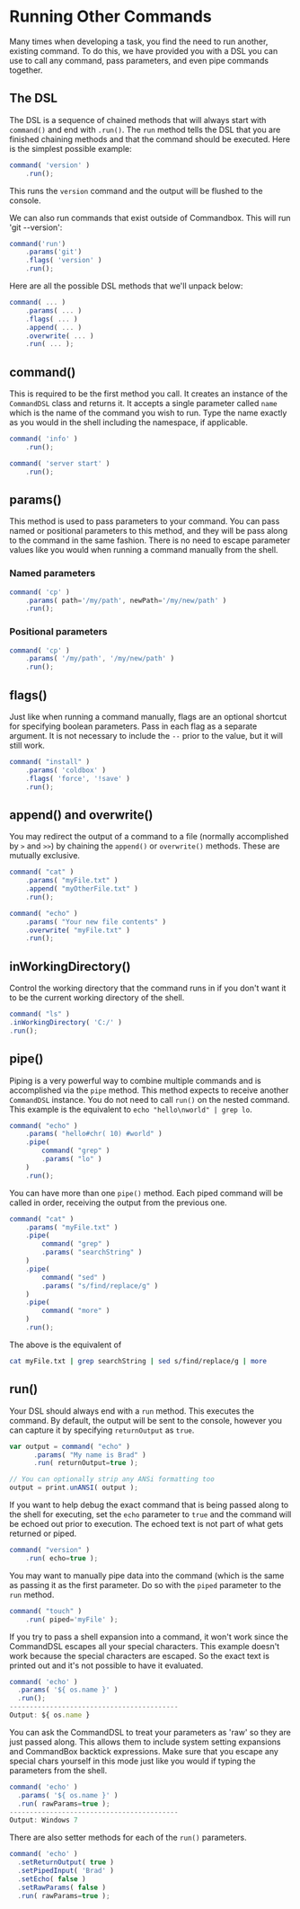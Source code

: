 # Running Other Commands

Many times when developing a task, you find the need to run another, existing command. To do this, we have provided you with a DSL you can use to call any command, pass parameters, and even pipe commands together.

## The DSL

The DSL is a sequence of chained methods that will always start with `command()` and end with `.run()`. The `run` method tells the DSL that you are finished chaining methods and that the command should be executed. Here is the simplest possible example:

```javascript
command( 'version' )
    .run();
```

This runs the `version` command and the output will be flushed to the console.

We can also run commands that exist outside of Commandbox. This will run 'git --version':

```javascript
command('run')
	.params('git')
	.flags( 'version' )
	.run();
```

Here are all the possible DSL methods that we'll unpack below:

```javascript
command( ... )
    .params( ... )
    .flags( ... )
    .append( ... )
    .overwrite( ... )
    .run( ... );
```

## command\(\)

This is required to be the first method you call. It creates an instance of the `CommandDSL` class and returns it. It accepts a single parameter called `name` which is the name of the command you wish to run. Type the name exactly as you would in the shell including the namespace, if applicable.

```javascript
command( 'info' )
    .run();

command( 'server start' )
    .run();
```

## params\(\)

This method is used to pass parameters to your command. You can pass named or positional parameters to this method, and they will be pass along to the command in the same fashion. There is no need to escape parameter values like you would when running a command manually from the shell.

### Named parameters

```javascript
command( 'cp' )
    .params( path='/my/path', newPath='/my/new/path' )
    .run();
```

### Positional parameters

```javascript
command( 'cp' )
    .params( '/my/path', '/my/new/path' )
    .run();
```

## flags\(\)

Just like when running a command manually, flags are an optional shortcut for specifying boolean parameters. Pass in each flag as a separate argument. It is not necessary to include the `--` prior to the value, but it will still work.

```javascript
command( "install" )
    .params( 'coldbox' )
    .flags( 'force', '!save' )
    .run();
```

## append\(\) and overwrite\(\)

You may redirect the output of a command to a file \(normally accomplished by `>` and `>>`\) by chaining the `append()` or `overwrite()` methods. These are mutually exclusive.

```javascript
command( "cat" )
    .params( "myFile.txt" )
    .append( "myOtherFile.txt" )
    .run();

command( "echo" )
    .params( "Your new file contents" )
    .overwrite( "myFile.txt" )
    .run();
```

## inWorkingDirectory\(\)

Control the working directory that the command runs in if you don't want it to be the current working directory of the shell.

```javascript
command( "ls" )
.inWorkingDirectory( 'C:/' )
.run();
```

## pipe\(\)

Piping is a very powerful way to combine multiple commands and is accomplished via the `pipe` method. This method expects to receive another `CommandDSL` instance. You do not need to call `run()` on the nested command. This example is the equivalent to `echo "hello\nworld" | grep lo`.

```javascript
command( "echo" )
    .params( "hello#chr( 10) #world" )
    .pipe( 
        command( "grep" )
        .params( "lo" )
    )
    .run();
```

You can have more than one `pipe()` method. Each piped command will be called in order, receiving the output from the previous one.

```javascript
command( "cat" )
    .params( "myFile.txt" )
    .pipe( 
        command( "grep" )
        .params( "searchString" )
    )
    .pipe( 
        command( "sed" )
        .params( "s/find/replace/g" )
    )
    .pipe( 
        command( "more" )
    )
    .run();
```

The above is the equivalent of

```bash
cat myFile.txt | grep searchString | sed s/find/replace/g | more
```

## run\(\)

Your DSL should always end with a `run` method. This executes the command. By default, the output will be sent to the console, however you can capture it by specifying `returnOutput` as `true`.

```javascript
var output = command( "echo" )
      .params( "My name is Brad" )
      .run( returnOutput=true );

// You can optionally strip any ANSi formatting too
output = print.unANSI( output );
```

If you want to help debug the exact command that is being passed along to the shell for executing, set the `echo` parameter to `true` and the command will be echoed out prior to execution. The echoed text is not part of what gets returned or piped.

```javascript
command( "version" )
    .run( echo=true );
```

You may want to manually pipe data into the command \(which is the same as passing it as the first parameter. Do so with the `piped` parameter to the `run` method.

```javascript
command( "touch" )
    .run( piped='myFile' );
```

If you try to pass a shell expansion into a command, it won't work since the CommandDSL escapes all your special characters. This example doesn't work because the special characters are escaped. So the exact text is printed out and it's not possible to have it evaluated.

```javascript
command( 'echo' )
  .params( '${ os.name }' )
  .run();
------------------------------------------
Output: ${ os.name }
```

You can ask the CommandDSL to treat your parameters as 'raw' so they are just passed along. This allows them to include system setting expansions and CommandBox backtick expressions. Make sure that you escape any special chars yourself in this mode just like you would if typing the parameters from the shell.

```javascript
command( 'echo' )
  .params( '${ os.name }' )
  .run( rawParams=true );
------------------------------------------
Output: Windows 7
```

There are also setter methods for each of the `run()` parameters.

```javascript
command( 'echo' )
  .setReturnOutput( true )
  .setPipedInput( 'Brad' )
  .setEcho( false )
  .setRawParams( false )
  .run( rawParams=true );
```

